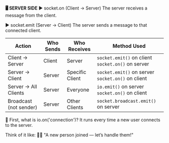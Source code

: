**🖥️ SERVER SIDE**
▶ socket.on (Client → Server)
The server receives a message from the client.

▶ socket.emit (Server → Client)
The server sends a message to that connected client.

| Action                 | Who Sends | Who Receives     | Method Used                                                  |
|------------------------|-----------|------------------|---------------------------------------------------------------|
| Client → Server        | Client    | Server           | `socket.emit()` on client  <br> `socket.on()` on server       |
| Server → Client        | Server    | Specific Client  | `socket.emit()` on server <br> `socket.on()` on client        |
| Server → All Clients   | Server    | Everyone         | `io.emit()` on server     <br> `socket.on()` on client        |
| Broadcast (not sender) | Server    | Other Clients    | `socket.broadcast.emit()` on server                           |



🧠 First, what is io.on('connection')?
It runs every time a new user connects to the server.

Think of it like: 🧑‍💻 "A new person joined — let’s handle them!"
